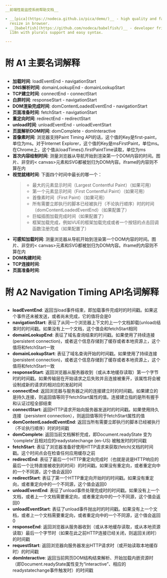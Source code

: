 ```yaml
---
__前端性能监控系统帮助文档__

- __[pica](https://nodeca.github.io/pica/demo/)__ - high quality and fast image
  resize in browser.
- __[babelfish](https://github.com/nodeca/babelfish/)__ - developer friendly
  i18n with plurals support and easy syntax.

---
```


# 附 A1 主要名词解释

##

- __加载时间__: loadEventEnd - navigationStart
- __DNS解析时间__: domainLookupEnd - domainLookupStart
- __TCP建立时间__: connectEnd - connectStart
- __白屏时间__: responseStart - navigationStart
- __DOM渲染完成时间__: domContentLoadedEventEnd - navigationStart
- __页面准备时间__: fetchStart - navigationStart
- __重定向时间__: redirectEnd - redirectStart
- __unload时间__: unloadEventEnd - unloadEventStart
- __页面解析DOM时间__: domComplete - domInteractive
- __首像素时间__: 浏览器支持Paint Timing API的话，这个值的Key是first-paint，单位为ms。对于Internet Explorer，这个值的Key是msFirstPaint，单位ms。在Chrome上，这个值从loadTimes().firstPaintTime读取，单位为ms
- __首次内容绘制时间__: 测量浏览器从导航开始到渲染第一个DOM内容的时间。图片、非空的< canvas>元素和SVG都被划归为DOM内容。iframe的内容则不算在内
- __视觉就绪时间__: 下面四个时间中最长的哪一个：
  > - 最大的元素显示时间（Largest Contentful Paint）（如果可用）
  > - 第一个元素显示时间（First Contentful Paint）（如果可用）
  > - 首像素时间（First Paint）（如果可用）
  > - 所有需要立即执行的脚本已经被执行（不论执行顺序）时的时间（domContentLoadedEventEnd）（如果配置了）
  > - 巨幅插图加载完成时间（如果配置了）
  > - 框架加载完成，例如VUE的框架加载完成或者一个按钮的点击回调函数注册完成（如果配置了）
- __可感知加载时间__: 测量浏览器从导航开始到渲染第一个DOM内容的时间。图片、非空的< canvas>元素和SVG都被划归为DOM内容。iframe的内容则不算在内
- __DOM构建时间__: 
- __TCP连接时间__:
- __页面准备时间__:

##

# 附 A2 Navigation Timing API名词解释

##

- __loadEventEnd__: 返回当load事件结束，即加载事件完成时的时间戳。如果这个事件还未被发送，或者尚未完成，它的值将会是0
- __navigationStart__: 表征了从同一个浏览器上下文的上一个文档卸载(unload)结束时的时间戳。如果没有上一个文档，这个值会和fetchStart相同
- __domainLookupEnd__: 表征了域名查询结束的时间戳。如果使用了持续连接(persistent connection)，或者这个信息存储到了缓存或者本地资源上，这个值将和fetchStart一致
- __domainLookupStart__: 表征了域名查询开始的时间戳。如果使用了持续连接(persistent connection)，或者这个信息存储到了缓存或者本地资源上，这个值将和fetchStart一致
- __responseStart__: 返回浏览器从服务器收到（或从本地缓存读取）第一个字节时的时间戳。如果传输层在开始请求之后失败并且连接被重开，该属性将会被设制成新的请求的相对应的发起时间
- __connectEnd__: 返回浏览器与服务器之间的连接建立时的时间戳。如果建立的是持久连接，则返回值等同于fetchStart属性的值。连接建立指的是所有握手和认证过程全部结束
- __connectStart__: 返回HTTP请求开始向服务器发送时的时间戳。如果使用持久连接（persistent connection），则返回值等同于fetchStart属性的值
- __domContentLoadedEventEnd__: 返回当所有需要立即执行的脚本已经被执行（不论执行顺序）时的时间戳
- __domComplete__: 返回当前文档解析完成，即Document.readyState 变为 'complete'且相对应的readystatechange (en-US) 被触发时的时间戳
- __fetchStart__: 表征了浏览器准备好使用HTTP请求来获取(fetch)文档的时间戳。这个时间点会在检查任何应用缓存之前
- __redirectEnd__: 表征了最后一个HTTP重定向完成时（也就是说是HTTP响应的最后一个比特直接被收到的时间）的时间戳。如果没有重定向，或者重定向中的一个不同源，这个值会返回0
- __redirectStart__: 表征了第一个HTTP重定向开始时的时间戳。如果没有重定向，或者重定向中的一个不同源，这个值会返回0
- __unloadEventEnd__: 表征了unload事件处理完成时的时间戳。如果没有上一个文档，或者上一个文档需要重定向，或者重定向中的一个不同源，这个值会返回0
- __unloadEventStart__: 表征了unload事件抛出时的时间戳。如果没有上一个文档，或者上一个文档需要重定向，或者重定向中的一个不同源，这个值会返回0
- __responseEnd__: 返回浏览器从服务器收到（或从本地缓存读取，或从本地资源读取）最后一个字节时（如果在此之前HTTP连接已经关闭，则返回关闭时）的时间戳
- __requestStart__: 返回浏览器向服务器发出HTTP请求时（或开始读取本地缓存时）的时间戳
- __domInteractive__: 返回当前网页DOM结构结束解析、开始加载内嵌资源时（即Document.readyState属性变为“interactive”、相应的readystatechange事件触发时）的时间戳
